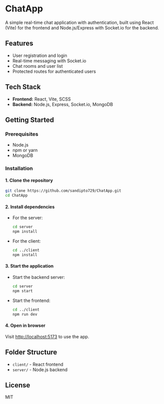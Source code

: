 
# ChatApp

A simple real-time chat application with authentication, built using React (Vite) for the frontend and Node.js/Express with Socket.io for the backend.

## Features
- User registration and login
- Real-time messaging with Socket.io
- Chat rooms and user list
- Protected routes for authenticated users

## Tech Stack
- **Frontend:** React, Vite, SCSS
- **Backend:** Node.js, Express, Socket.io, MongoDB

## Getting Started

### Prerequisites
- Node.js
- npm or yarn
- MongoDB

### Installation

#### 1. Clone the repository
```bash
git clone https://github.com/sandipto729/ChatApp.git
cd ChatApp
```

#### 2. Install dependencies
- For the server:
	```bash
	cd server
	npm install
	```
- For the client:
	```bash
	cd ../client
	npm install
	```

#### 3. Start the application
- Start the backend server:
	```bash
	cd server
	npm start
	```
- Start the frontend:
	```bash
	cd ../client
	npm run dev
	```

#### 4. Open in browser
Visit [http://localhost:5173](http://localhost:5173) to use the app.

## Folder Structure
- `client/` - React frontend
- `server/` - Node.js backend

## License
MIT
